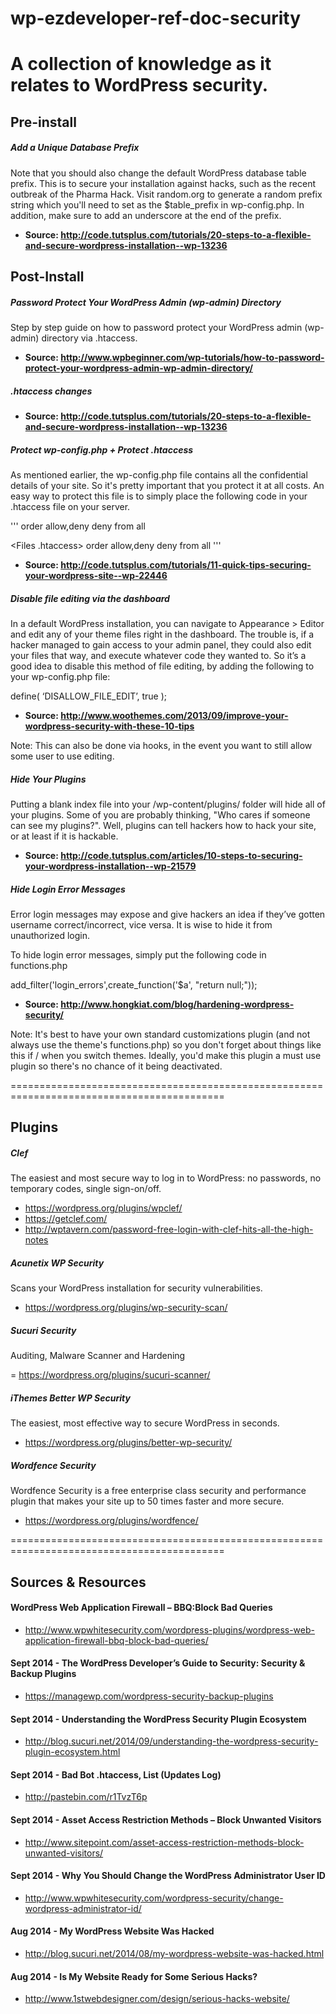 wp-ezdeveloper-ref-doc-security
===============================

A collection of knowledge as it relates to WordPress security.
===========================================================================================

## Pre-install

##### Add a Unique Database Prefix

Note that you should also change the default WordPress database table prefix. This is to secure your installation against hacks, such as the recent outbreak of the Pharma Hack. Visit random.org to generate a random prefix string which you'll need to set as the $table_prefix in wp-config.php. In addition, make sure to add an underscore at the end of the prefix.

- **Source: http://code.tutsplus.com/tutorials/20-steps-to-a-flexible-and-secure-wordpress-installation--wp-13236**
 

## Post-Install


##### Password Protect Your WordPress Admin (wp-admin) Directory

Step by step guide on how to password protect your WordPress admin (wp-admin) directory via .htaccess.

- **Source: http://www.wpbeginner.com/wp-tutorials/how-to-password-protect-your-wordpress-admin-wp-admin-directory/**


##### .htaccess changes

- **Source: http://code.tutsplus.com/tutorials/20-steps-to-a-flexible-and-secure-wordpress-installation--wp-13236**


##### Protect wp-config.php  + Protect .htaccess

As mentioned earlier, the wp-config.php file contains all the confidential details of your site. So it's pretty important that you protect it at all costs. An easy way to protect this file is to simply place the following code in your .htaccess file on your server.

'''
<Files wp-config.php>
   order allow,deny
   deny from all
</Files>


<Files .htaccess>
   order allow,deny
   deny from all
</Files>
'''


- **Source: http://code.tutsplus.com/tutorials/11-quick-tips-securing-your-wordpress-site--wp-22446**


##### Disable file editing via the dashboard

In a default WordPress installation, you can navigate to Appearance > Editor and edit any of your theme files right in the dashboard. The trouble is, if a hacker managed to gain access to your admin panel, they could also edit your files that way, and execute whatever code they wanted to. So it’s a good idea to disable this method of file editing, by adding the following to your wp-config.php file:

define( ‘DISALLOW_FILE_EDIT’, true );

- **Source: http://www.woothemes.com/2013/09/improve-your-wordpress-security-with-these-10-tips**

Note: This can also be done via hooks, in the event you want to still allow some user to use editing.


##### Hide Your Plugins

Putting a blank index file into your /wp-content/plugins/ folder will hide all of your plugins. Some of you are probably thinking, "Who cares if someone can see my plugins?". Well, plugins can tell hackers how to hack your site, or at least if it is hackable.

- **Source: http://code.tutsplus.com/articles/10-steps-to-securing-your-wordpress-installation--wp-21579**


##### Hide Login Error Messages

Error login messages may expose and give hackers an idea if they’ve gotten username correct/incorrect, vice versa. It is wise to hide it from unauthorized login.

To hide login error messages, simply put the following code in functions.php

add_filter('login_errors',create_function('$a', "return null;"));

- **Source: http://www.hongkiat.com/blog/hardening-wordpress-security/**

Note: It's best to have your own standard customizations plugin (and not always use the theme's functions.php) so you don't forget about things like this if / when you switch themes. Ideally, you'd make this plugin a must use plugin so there's no chance of it being deactivated.


===========================================================================================

## Plugins


##### Clef

The easiest and most secure way to log in to WordPress: no passwords, no temporary codes, single sign-on/off.

- https://wordpress.org/plugins/wpclef/
- https://getclef.com/
- http://wptavern.com/password-free-login-with-clef-hits-all-the-high-notes


##### Acunetix WP Security

Scans your WordPress installation for security vulnerabilities.

- https://wordpress.org/plugins/wp-security-scan/
 

##### Sucuri Security

Auditing, Malware Scanner and Hardening

= https://wordpress.org/plugins/sucuri-scanner/


##### iThemes Better WP Security

The easiest, most effective way to secure WordPress in seconds.

- https://wordpress.org/plugins/better-wp-security/


##### Wordfence Security

Wordfence Security is a free enterprise class security and performance plugin that makes your site up to 50 times faster and more secure.

- https://wordpress.org/plugins/wordfence/


===========================================================================================

## Sources & Resources

#### WordPress Web Application Firewall – BBQ:Block Bad Queries
- http://www.wpwhitesecurity.com/wordpress-plugins/wordpress-web-application-firewall-bbq-block-bad-queries/

#### Sept 2014 - The WordPress Developer’s Guide to Security: Security & Backup Plugins
 - https://managewp.com/wordpress-security-backup-plugins


#### Sept 2014 - Understanding the WordPress Security Plugin Ecosystem
- http://blog.sucuri.net/2014/09/understanding-the-wordpress-security-plugin-ecosystem.html


#### Sept 2014 - Bad Bot .htaccess, List (Updates Log)
 - http://pastebin.com/r1TvzT6p


#### Sept 2014 - Asset Access Restriction Methods – Block Unwanted Visitors
 - http://www.sitepoint.com/asset-access-restriction-methods-block-unwanted-visitors/
 

#### Sept 2014 - Why You Should Change the WordPress Administrator User ID
- http://www.wpwhitesecurity.com/wordpress-security/change-wordpress-administrator-id/


#### Aug 2014 - My WordPress Website Was Hacked
- http://blog.sucuri.net/2014/08/my-wordpress-website-was-hacked.html


#### Aug 2014 - Is My Website Ready for Some Serious Hacks?
- http://www.1stwebdesigner.com/design/serious-hacks-website/
